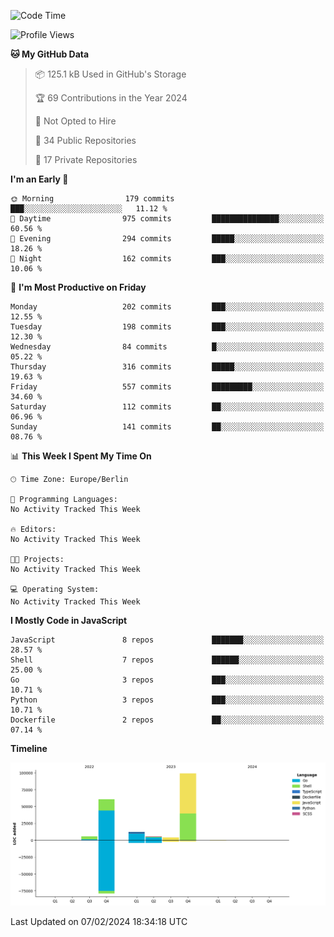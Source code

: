 <!--START_SECTION:waka-->
![Code Time](http://img.shields.io/badge/Code%20Time-0%20secs-blue)

![Profile Views](http://img.shields.io/badge/Profile%20Views-0-blue)

**🐱 My GitHub Data** 

> 📦 125.1 kB Used in GitHub's Storage 
 > 
> 🏆 69 Contributions in the Year 2024
 > 
> 🚫 Not Opted to Hire
 > 
> 📜 34 Public Repositories 
 > 
> 🔑 17 Private Repositories 
 > 
**I'm an Early 🐤** 

```text
🌞 Morning                179 commits         ███░░░░░░░░░░░░░░░░░░░░░░   11.12 % 
🌆 Daytime                975 commits         ███████████████░░░░░░░░░░   60.56 % 
🌃 Evening                294 commits         █████░░░░░░░░░░░░░░░░░░░░   18.26 % 
🌙 Night                  162 commits         ███░░░░░░░░░░░░░░░░░░░░░░   10.06 % 
```
📅 **I'm Most Productive on Friday** 

```text
Monday                   202 commits         ███░░░░░░░░░░░░░░░░░░░░░░   12.55 % 
Tuesday                  198 commits         ███░░░░░░░░░░░░░░░░░░░░░░   12.30 % 
Wednesday                84 commits          █░░░░░░░░░░░░░░░░░░░░░░░░   05.22 % 
Thursday                 316 commits         █████░░░░░░░░░░░░░░░░░░░░   19.63 % 
Friday                   557 commits         █████████░░░░░░░░░░░░░░░░   34.60 % 
Saturday                 112 commits         ██░░░░░░░░░░░░░░░░░░░░░░░   06.96 % 
Sunday                   141 commits         ██░░░░░░░░░░░░░░░░░░░░░░░   08.76 % 
```


📊 **This Week I Spent My Time On** 

```text
🕑︎ Time Zone: Europe/Berlin

💬 Programming Languages: 
No Activity Tracked This Week

🔥 Editors: 
No Activity Tracked This Week

🐱‍💻 Projects: 
No Activity Tracked This Week

💻 Operating System: 
No Activity Tracked This Week
```

**I Mostly Code in JavaScript** 

```text
JavaScript               8 repos             ███████░░░░░░░░░░░░░░░░░░   28.57 % 
Shell                    7 repos             ██████░░░░░░░░░░░░░░░░░░░   25.00 % 
Go                       3 repos             ███░░░░░░░░░░░░░░░░░░░░░░   10.71 % 
Python                   3 repos             ███░░░░░░░░░░░░░░░░░░░░░░   10.71 % 
Dockerfile               2 repos             ██░░░░░░░░░░░░░░░░░░░░░░░   07.14 % 
```



**Timeline**

![Lines of Code chart](https://raw.githubusercontent.com/mouismail/mouismail/main/assets/bar_graph.png)


 Last Updated on 07/02/2024 18:34:18 UTC
<!--END_SECTION:waka-->
